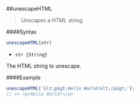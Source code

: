 ##unescapeHTML
>Unscapes a HTML string.

####Syntax
```js
unescapeHTML(str)
```

- <code>str {String}</code>

The HTML string to unescape.

####Example
```js
unescapeHTML('&lt;p&gt;Hello World!&lt;/p&gt;');
// => <p>Hello World!</p>
```